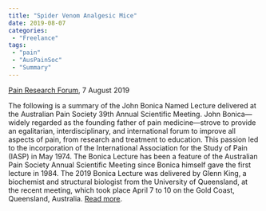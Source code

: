```yaml
---
title: "Spider Venom Analgesic Mice"
date: 2019-08-07
categories:
 - "Freelance"
tags:
 - "pain"
 - "AusPainSoc" 
 - "Summary"
---
```


<!--more-->

[Pain Research Forum](https://www.painresearchforum.org/), 7 August 2019

The following is a summary of the John Bonica Named Lecture delivered at the Australian Pain Society 39th Annual Scientific Meeting. John Bonica—widely regarded as the founding father of pain medicine—strove to provide an egalitarian, interdisciplinary, and international forum to improve all aspects of pain, from research and treatment to education. This passion led to the incorporation of the International Association for the Study of Pain (IASP) in May 1974. The Bonica Lecture has been a feature of the Australian Pain Society Annual Scientific Meeting since Bonica himself gave the first lecture in 1984. The 2019 Bonica Lecture was delivered by Glenn King, a biochemist and structural biologist from the University of Queensland, at the recent meeting, which took place April 7 to 10 on the Gold Coast, Queensland, Australia. [Read more](https://www.painresearchforum.org/news/121897-spider-venom-analgesic-mice).